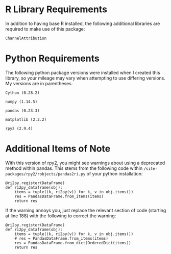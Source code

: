# R Library Requirements

In addition to having base R installed, the following additional libraries are required to make use of this package:

```
ChannelAttribution
```


# Python Requirements

The following python package versions were installed when I created this library, so your mileage may vary when attempting to use differing versions. My versions are in parentheses.

```
Cython (0.28.2)

numpy (1.14.5)

pandas (0.23.3)

matplotlib (2.2.2)

rpy2 (2.9.4)
```

# Additional Items of Note

With this version of rpy2, you might see warnings about using a deprecated method within pandas. This stems from the following code within `/site-packages/rpy2/robjects/pandas2ri.py` of your python installation:


```
@ri2py.register(DataFrame)
def ri2py_dataframe(obj):
    items = tuple((k, ri2py(v)) for k, v in obj.items())
    res = PandasDataFrame.from_items(items)
    return res
```


If the warning annoys you, just replace the relevant section of code (starting at line 188) with the following to correct the warning:

```
@ri2py.register(DataFrame)
def ri2py_dataframe(obj):
    items = tuple((k, ri2py(v)) for k, v in obj.items())
    # res = PandasDataFrame.from_items(items)
    res = PandasDataFrame.from_dict(OrderedDict(items))
    return res
```
